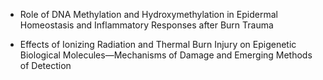 * Role of DNA Methylation and Hydroxymethylation in Epidermal Homeostasis and Inflammatory Responses after Burn Trauma

* Effects of Ionizing Radiation and Thermal Burn Injury on Epigenetic Biological Molecules—Mechanisms of Damage and Emerging Methods of Detection
